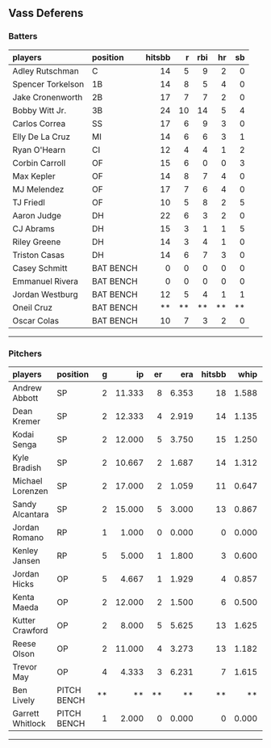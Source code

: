 ## Vass Deferens

### Batters

 
|players           |position  | hitsbb|  r| rbi| hr| sb| 
|:-----------------|:---------|------:|--:|---:|--:|--:| 
|Adley Rutschman   |C         |     14|  5|   9|  2|  0| 
|Spencer Torkelson |1B        |     14|  8|   5|  4|  0| 
|Jake Cronenworth  |2B        |     17|  7|   7|  2|  0| 
|Bobby Witt Jr.    |3B        |     24| 10|  14|  5|  4| 
|Carlos Correa     |SS        |     17|  6|   9|  3|  0| 
|Elly De La Cruz   |MI        |     14|  6|   6|  3|  1| 
|Ryan O'Hearn      |CI        |     12|  4|   4|  1|  2| 
|Corbin Carroll    |OF        |     15|  6|   0|  0|  3| 
|Max Kepler        |OF        |     14|  8|   7|  4|  0| 
|MJ Melendez       |OF        |     17|  7|   6|  4|  0| 
|TJ Friedl         |OF        |     10|  5|   8|  2|  5| 
|Aaron Judge       |DH        |     22|  6|   3|  2|  0| 
|CJ Abrams         |DH        |     15|  3|   1|  1|  5| 
|Riley Greene      |DH        |     14|  3|   4|  1|  0| 
|Triston Casas     |DH        |     14|  6|   7|  3|  0| 
|Casey Schmitt     |BAT BENCH |      0|  0|   0|  0|  0| 
|Emmanuel Rivera   |BAT BENCH |      0|  0|   0|  0|  0| 
|Jordan Westburg   |BAT BENCH |     12|  5|   4|  1|  1| 
|Oneil Cruz        |BAT BENCH |     **| **|  **| **| **| 
|Oscar Colas       |BAT BENCH |     10|  7|   3|  2|  0| 


* * *

### Pitchers

 
|players          |position    |  g|     ip| er|   era| hitsbb|  whip| so|  w| sv| 
|:----------------|:-----------|--:|------:|--:|-----:|------:|-----:|--:|--:|--:| 
|Andrew Abbott    |SP          |  2| 11.333|  8| 6.353|     18| 1.588| 12|  1|  0| 
|Dean Kremer      |SP          |  2| 12.333|  4| 2.919|     14| 1.135|  9|  1|  0| 
|Kodai Senga      |SP          |  2| 12.000|  5| 3.750|     15| 1.250| 13|  2|  0| 
|Kyle Bradish     |SP          |  2| 10.667|  2| 1.687|     14| 1.312| 12|  0|  0| 
|Michael Lorenzen |SP          |  2| 17.000|  2| 1.059|     11| 0.647| 10|  2|  0| 
|Sandy Alcantara  |SP          |  2| 15.000|  5| 3.000|     13| 0.867| 17|  1|  0| 
|Jordan Romano    |RP          |  1|  1.000|  0| 0.000|      0| 0.000|  2|  0|  1| 
|Kenley Jansen    |RP          |  5|  5.000|  1| 1.800|      3| 0.600|  6|  1|  4| 
|Jordan Hicks     |OP          |  5|  4.667|  1| 1.929|      4| 0.857|  5|  1|  3| 
|Kenta Maeda      |OP          |  2| 12.000|  2| 1.500|      6| 0.500| 11|  1|  0| 
|Kutter Crawford  |OP          |  2|  8.000|  5| 5.625|     13| 1.625|  8|  0|  0| 
|Reese Olson      |OP          |  2| 11.000|  4| 3.273|     13| 1.182| 11|  1|  0| 
|Trevor May       |OP          |  4|  4.333|  3| 6.231|      7| 1.615|  2|  1|  2| 
|Ben Lively       |PITCH BENCH | **|     **| **|    **|     **|    **| **| **| **| 
|Garrett Whitlock |PITCH BENCH |  1|  2.000|  0| 0.000|      0| 0.000|  3|  1|  0| 


* * *


